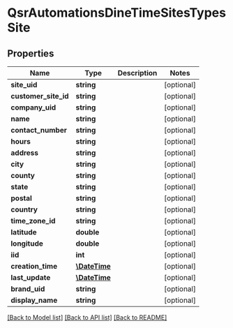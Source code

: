 # QsrAutomationsDineTimeSitesTypesSite

## Properties
Name | Type | Description | Notes
------------ | ------------- | ------------- | -------------
**site_uid** | **string** |  | [optional] 
**customer_site_id** | **string** |  | [optional] 
**company_uid** | **string** |  | [optional] 
**name** | **string** |  | [optional] 
**contact_number** | **string** |  | [optional] 
**hours** | **string** |  | [optional] 
**address** | **string** |  | [optional] 
**city** | **string** |  | [optional] 
**county** | **string** |  | [optional] 
**state** | **string** |  | [optional] 
**postal** | **string** |  | [optional] 
**country** | **string** |  | [optional] 
**time_zone_id** | **string** |  | [optional] 
**latitude** | **double** |  | [optional] 
**longitude** | **double** |  | [optional] 
**iid** | **int** |  | [optional] 
**creation_time** | [**\DateTime**](\DateTime.md) |  | [optional] 
**last_update** | [**\DateTime**](\DateTime.md) |  | [optional] 
**brand_uid** | **string** |  | [optional] 
**display_name** | **string** |  | [optional] 

[[Back to Model list]](../README.md#documentation-for-models) [[Back to API list]](../README.md#documentation-for-api-endpoints) [[Back to README]](../README.md)


